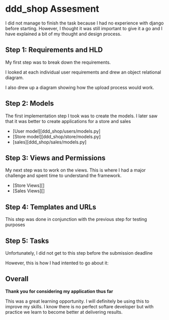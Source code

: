 # ddd_shop Assesment

I did not manage to finish the task because I had no experience with django before starting. 
However, I thought it was still important to give it a go and I have explained a bit of my thought and design process. 

## Step 1: Requirements and HLD

My first step was to break down the requirements. 

I looked at each individual user requirements and drew an object relational diagram.

I also drew up a diagram showing how the upload process would work. 

## Step 2: Models

The first implementation step I took was to create the models.
I later saw that it was better to create applications for a store and sales

* [User model][ddd_shop/users/models.py]
* [Store model][ddd_shop/store/models.py]
* [sales][ddd_shop/sales/models.py]

## Step 3: Views and Permissions

My next step was to work on the views. 
This is where I had a major challenge and spent time to understand the framework.

* [Store Views][]
* [Sales Views][]

## Step 4: Templates and URLs

This step was done in conjunction with the previous step for testing purposes

## Step 5: Tasks

Unfortunately, I did not get to this step before the submission deadline 

However, this is how I had intented to go about it:

## Overall

__Thank you for considering my application thus far__ 

This was a great learning opportunity. I will definitely be using this to improve my skills. 
I know there is no perfect softare developer but with practice we learn to become better at delivering results.  



